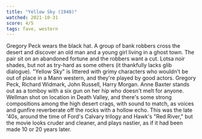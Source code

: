 ```yaml
---
title: "Yellow Sky (1948)"
watched: 2021-10-31
score: 4/5
tags: fave, western
---
```

Gregory Peck wears the black hat. A group of bank robbers cross the desert and discover an old man and a young girl living in a ghost town. The pair sit on an abandoned fortune and the robbers want a cut. Lotsa noir shades, but not as try-hard as some others (it thankfully lacks glib dialogue). "Yellow Sky" is littered with grimy characters who wouldn't be out of place in a Mann western, and they're played by good actors. Gregory Peck, Richard Widmark, John Russell, Harry Morgan. Anne Baxter stands out as a tomboy with a six gun on her hip who doesn't melt for anyone. Wellman shot on location in Death Valley, and there's some strong compositions among the high desert crags, with sound to match, as voices and gunfire reverberate off the rocks with a hollow echo. This was the late '40s, around the time of Ford's Calvary trilogy and Hawk's "Red River," but the movie looks cruder and cleaner, and plays nastier, as if it  had been made 10 or 20 years later.
